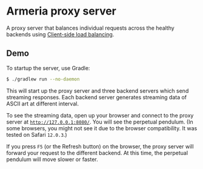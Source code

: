 # Armeria proxy server

A proxy server that balances individual requests across the healthy backends using 
[Client-side load balancing](https://line.github.io/armeria/client-service-discovery.html).

## Demo

To startup the server, use Gradle: 

```bash
$ ./gradlew run --no-daemon
```

This will start up the proxy server and three backend servers which send streaming responses.
Each backend server generates streaming data of ASCII art at different interval.

To see the streaming data, open up your browser and connect to the proxy server at
[`http://127.0.0.1:8080/`](http://127.0.0.1:8080/). You will see the perpetual pendulum.
(In some browsers, you might not see it due to the browser compatibility. It was tested on Safari `12.0.3`.)

If you press `F5` (or the Refresh button) on the browser, the proxy server will forward your request
to the different backend. At this time, the perpetual pendulum will move slower or faster.
